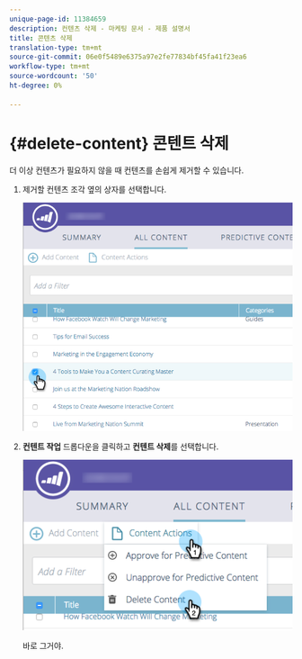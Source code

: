 ```yaml
---
unique-page-id: 11384659
description: 컨텐츠 삭제 - 마케팅 문서 - 제품 설명서
title: 콘텐츠 삭제
translation-type: tm+mt
source-git-commit: 06e0f5489e6375a97e2fe77834bf45fa41f23ea6
workflow-type: tm+mt
source-wordcount: '50'
ht-degree: 0%

---
```



# {#delete-content} 콘텐트 삭제

더 이상 컨텐츠가 필요하지 않을 때 컨텐츠를 손쉽게 제거할 수 있습니다.

1. 제거할 컨텐츠 조각 옆의 상자를 선택합니다.

   ![](assets/image2017-10-3-9-3a8-3a39.png)

1. **컨텐트 작업** 드롭다운을 클릭하고 **컨텐트 삭제**&#x200B;를 선택합니다.

   ![](assets/image2017-10-3-9-3a9-3a12.png)

   바로 그거야.
